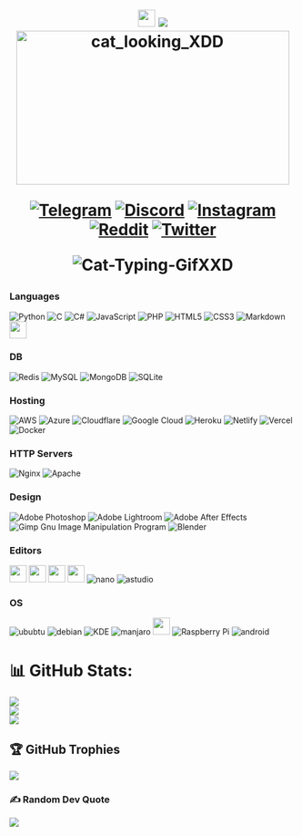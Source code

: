<h1 align="center">
<img src="https://media.giphy.com/media/hvRJCLFzcasrR4ia7z/giphy.gif" width="30"/>
<img src="https://readme-typing-svg.herokuapp.com?font=Kalam&size=26&color=F7E253FF&width=180&height=30&vCenter=true&lines=Hello+Homan!+"/><br>
<img alt="cat_looking_XDD" src="https://user-images.githubusercontent.com/66136622/175810084-554d9dd6-fd5f-4836-a220-4892a7b00d7d.png"  width="480" height="270"/>
<br>

[![Telegram](https://img.shields.io/badge/Telegram-00ACEE.svg?logo=Telegram&logoColor=white)](https://t.me/xd2222)
[![Discord](https://img.shields.io/badge/Discord-%237289DA.svg?logo=discord&logoColor=white)](https://discordapp.com/users/578915464064008205) 
[![Instagram](https://img.shields.io/badge/Instagram-%23E4405F.svg?logo=Instagram&logoColor=white)](https://instagram.com/_.xd22) 
[![Reddit](https://img.shields.io/badge/Reddit-%23FF4500.svg?logo=Reddit&logoColor=white)](https://reddit.com/user/_xd22)
[![Twitter](https://img.shields.io/badge/Twitter-00ACEE.svg?logo=Twitter&logoColor=white)](https://twitter.com/_xd222)



![Cat-Typing-GifXXD](https://user-images.githubusercontent.com/66136622/186691859-4d88bf17-a239-4c5f-8c50-51dedbc401dd.gif)

</h1>

### Languages
![Python](https://img.shields.io/badge/python-000?style=for-the-badge&logo=python) 
![C](https://img.shields.io/badge/c-000?style=for-the-badge&logo=c&logoColor=white) 
![C#](https://img.shields.io/badge/csharp-000?style=for-the-badge&logo=csharp) 
![JavaScript](https://img.shields.io/badge/-JavaScript-000?style=for-the-badge&logo=javascript) 
![PHP](https://img.shields.io/badge/php-000?style=for-the-badge&logo=php) 
![HTML5](https://img.shields.io/badge/-HTML5-000?style=for-the-badge&logo=html5)
![CSS3](https://img.shields.io/badge/-CSS3-000?styl=for-the-badge&logo=css3)
![Markdown](https://img.shields.io/badge/markdown-%23000000.svg?style=for-the-badge&logo=markdown&logoColor=white) 
<img src="https://user-images.githubusercontent.com/66136622/175923495-8754638f-052d-4e9c-b9f8-d4faf5d3b15c.svg" width="30"/>
### DB
![Redis](https://img.shields.io/badge/redis-000.svg?style=for-the-badge&logo=redis) 
![MySQL](https://img.shields.io/badge/mysql-000.svg?style=for-the-badge&logo=mysql) 
![MongoDB](https://img.shields.io/badge/MongoDB-000.svg?style=for-the-badge&logo=mongodb) 
![SQLite](https://img.shields.io/badge/sqlite-000.svg?style=for-the-badge&logo=sqlite) 
### Hosting
![AWS](https://img.shields.io/badge/AWS-000.svg?style=for-the-badge&logo=amazon-aws) 
![Azure](https://img.shields.io/badge/azure-000.svg?style=for-the-badge&logo=azure-devops) 
![Cloudflare](https://img.shields.io/badge/Cloudflare-000?style=for-the-badge&logo=Cloudflare) 
![Google Cloud](https://img.shields.io/badge/Google%20Cloud-000.svg?style=for-the-badge&logo=google-cloud) 
![Heroku](https://img.shields.io/badge/heroku-000.svg?style=for-the-badge&logo=heroku) 
![Netlify](https://img.shields.io/badge/netlify-000.svg?style=for-the-badge&logo=netlify) 
![Vercel](https://img.shields.io/badge/vercel-000.svg?style=for-the-badge&logo=vercel) 
![Docker](https://img.shields.io/badge/docker-000.svg?style=for-the-badge&logo=docker) 
### HTTP Servers
![Nginx](https://img.shields.io/badge/nginx-000.svg?style=for-the-badge&logo=nginx) 
![Apache](https://img.shields.io/badge/apache-000.svg?style=for-the-badge&logo=apache) 
### Design
![Adobe Photoshop](https://img.shields.io/badge/adobephotoshop-000.svg?style=for-the-badge&logo=adobephotoshop) 
![Adobe Lightroom](https://img.shields.io/badge/Adobe%20Lightroom-000.svg?style=for-the-badge&logo=Adobe%20Lightroom) 
![Adobe After Effects](https://img.shields.io/badge/Adobe%20After%20Effects-000.svg?style=for-the-badge&logo=Adobe%20After%20Effects) 
![Gimp Gnu Image Manipulation Program](https://img.shields.io/badge/Gimp-000?style=for-the-badge&logo=gimp) 
![Blender](https://img.shields.io/badge/blender-000.svg?style=for-the-badge&logo=blender) 
### Editors
<img src="https://user-images.githubusercontent.com/66136622/177140912-1d4901bd-93dd-470f-9740-9b9212203d6c.svg" width="30"/> <img src="https://user-images.githubusercontent.com/66136622/177140923-7bb9c5d4-bfa4-4d97-b3dd-e6107d4e82f9.svg" width="30"/> <img src="https://user-images.githubusercontent.com/66136622/177140929-1bc56bfe-656f-4c26-8c8e-412bde2ee328.svg" width="30"/> <img src="https://user-images.githubusercontent.com/66136622/177140937-1cd2bda5-f263-47f8-999f-0285b3c09c89.svg" width="30"/>
![nano](https://img.shields.io/badge/nano-000.svg?style=for-the-badge&logo=gnu-nano) 
![astudio](https://img.shields.io/badge/Android%20studio-000?style=for-the-badge&logo=Android-studio) 


### OS
![ububtu](https://img.shields.io/badge/ubuntu-000.svg?style=for-the-badge&logo=ubuntu) 
![debian](https://img.shields.io/badge/debian-000.svg?style=for-the-badge&logo=debian) 
![KDE](https://img.shields.io/badge/kde-000.svg?style=for-the-badge&logo=kde) 
![manjaro](https://img.shields.io/badge/manjaro-000.svg?style=for-the-badge&logo=manjaro) 
<img src="https://user-images.githubusercontent.com/66136622/177137719-717cd856-25b4-42b2-81c7-462403576627.svg" width="30"/>
![Raspberry Pi](https://img.shields.io/badge/-RaspberryPi-000?style=for-the-badge&logo=Raspberry-Pi) 
![android](https://img.shields.io/badge/android-000?style=for-the-badge&logo=android) 

# 📊 GitHub Stats:
![](https://github-readme-stats.vercel.app/api?username=justxd22&theme=radical&hide_border=false&include_all_commits=true&count_private=true)<br/>
![](https://github-readme-streak-stats.herokuapp.com/?user=justxd22&theme=radical&hide_border=false)<br/>
![](https://github-readme-stats.vercel.app/api/top-langs/?username=justxd22&theme=radical&hide_border=false&include_all_commits=true&count_private=true&layout=compact)

## 🏆 GitHub Trophies
![](https://github-profile-trophy.vercel.app/?username=justxd22&theme=radical&no-frame=false&no-bg=true&margin-w=4)

### ✍️ Random Dev Quote
![](https://quotes-github-readme.vercel.app/api?type=horizontal&theme=algolia)
